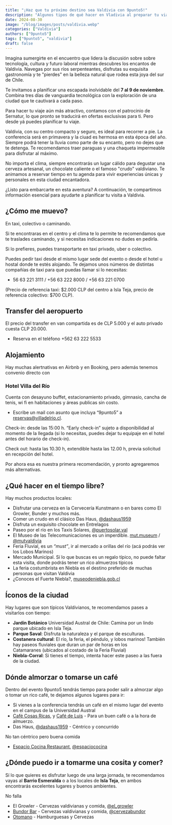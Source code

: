 ```yaml
---
title: "¡Haz que tu próximo destino sea Valdivia con 9punto5!"
description: "Algunos tipos de qué hacer en Vladivia al preparar tu viaje a la ciudad"
date: 2024-08-30
image: "/blog/images/posts/valdivia.webp"
categories: ["Valdivia"]
authors: ["9punto5"]
tags: ["9punto5", "valdivia"]
draft: false
---
```


Imagina sumergirte en el encuentro que lidera la discusión sobre sobre tecnología, cultura y futuro laboral mientras descubres los encantos de Valdivia. Navegas por sus ríos serpenteantes, disfrutas su exquisita gastronomía y te "pierdes" en la belleza natural que rodea esta joya del sur de Chile.

Te invitamos a planificar una escapada inolvidable del **7 al 9 de noviembre**. Combina tres días de vanguardia tecnológica con la exploración de una ciudad que te cautivará a cada paso.

Para hacer tu viaje aún más atractivo, contamos con el patrocinio de Sernatur, lo que pronto se traducirá en ofertas exclusivas para ti. Pero desde yá puedes planificar tu viaje.

Valdivia, con su centro compacto y seguro, es ideal para recorrer a pie. La conferencia será en primavera y la ciuad es hermosa en esta época del año. Siempre podrá tener la lluvia como parte de su encanto, pero no dejes que te detenga. Te recomendamos traer paraguas y una chaqueta impermeable para disfrutar al máximo.

No importa el clima, siempre encontrarás un lugar cálido para degustar una cerveza artesanal, un chocolate caliente o el famoso "crudo" valdiviano. Te animamos a reservar tiempo en tu agenda para vivir experiencias únicas y personales en esta ciudad encantadora.

¿Listo para embarcarte en esta aventura? A continuación, te compartimos información esencial para ayudarte a planificar tu visita a Valdivia.

## ¿Cómo me muevo?

En taxi, colectivo o caminando.

Si te encontraras en el centro y el clima te lo permite te recomendamos que te traslades caminando, y si necesitas indicaciones no dudes en pedirla.

Si lo prefieres, puedes transportarte en taxi privado, uber o colectivo. 

Puedes pedir taxi desde el mismo lugar sede del evento o desde el hotel u hostal donde te estés alojando. Te dejamos unos números de distintas compañías de taxi para que puedas llamar si lo necesitas:

- 56 63 221 3111 / +56 63 222 8000 / +56 63 221 0700

(Precio de referencia taxi: $2.000 CLP del centro a Isla Teja, precio de referencia colectivo: $700 CLP).

## Transfer del aeropuerto

El precio del transfer en van compartida es de CLP 5.000 y el  auto privado cuesta CLP 20.000.

- Reserva en el teléfono +562 63 222 5533

## Alojamiento

Hay muchas alertnativas en Airbnb y en Booking, pero además tenemos convenio directo con

### Hotel Villa del Río
Cuenta con desayuno buffet, estacionamiento privado, gimnasio, cancha de tenis, wi fi en habitaciones y áreas publicas sin costo.

- Escribe un mail con asunto que incluya “9punto5” a reservas@villadelrio.cl.

Check-in: desde las 15:00 h. “Early check-in” sujeto a disponibilidad al momento de la llegada (si lo necesitas, puedes dejar tu equipaje en el hotel antes del horario de check-in).

Check out: hasta las 10.30 h, extendible hasta las 12.00 h, previa solicitud en recepción del hotel.

Por ahora esa es nuestra primera recomendación, y pronto agregaremos más alternativas.


## ¿Qué hacer en el tiempo libre?

Hay muchos productos locales:

- Disfrutar una cerveza en la Cervecería Kunstmann o en bares como El Growler, Bunder y muchos más.
- Comer un crudo en el clásico Das Haus, [@dashaus1959](https://www.instagram.com/dashaus1959/?hl=es)
- Disfruta un exquisito chocolate en Entrelagos
- Paseo por el río en los Taxis Solares, [@puertosolar.val](https://www.instagram.com/puertosolar.val/?hl=es)
- El Museo de las Telecomunicaciones es un imperdible. [mut.museum](https://mut.museum/) / [@mutvaldivia](https://www.instagram.com/mutvaldivia/)
- Feria Fluvial, es un *“must”*, ir al mercado a orillas del río (acá podrás ver los Lobos Marinos)
- Mercado Municipal. Sí lo que buscas es un regalo típico, no puede faltar esta visita, donde podrás tener un rico almuerzos típicos
- La feria costumbrista en Niebla es el destino preferido de muchas personas que visitan Valdivia
- ¿Conoces el Fuerte Niebla?, [museodeniebla.gob.cl](https://www.museodeniebla.gob.cl/)

## Íconos de la ciudad

Hay lugares que son típicos Valdivianos, te recomendamos pases a visitarlos con tiempo:

- **Jardín Botánico** Universidad Austral de Chile: Camina por un lindo parque ubicado en Isla Teja.
- **Parque Saval**: Disfruta la naturaleza y el parque de esculturas.
- **Costanera cultural**: El río, la feria, el péndulo, y lobos marinos! También hay paseos fluviales que duran un par de horas en los Catamaranes (ubicados al costado de la Feria Fluvial)
- **Niebla-Corral**: Si tienes el tiempo, intenta hacer este paseo a las fuera de la ciudad.

## Dónde almorzar o tomarse un café

Dentro del evento 9punto5 tendrás tiempo para poder salir a almorzar algo o tomar un rico café, te dejamos algunos lugares para ir:

- Si vienes a la conferencia tendrás un café en el mismo lugar del evento en el campus de la Universidad Austral
- [Café Cosas Ricas](https://www.cosasricas.cl/), y [Café de Luis](https://www.facebook.com/cafedeluis/) - Para un buen café o a la hora de almuerzo.
- Das Haus, [@dashaus1959](https://www.instagram.com/dashaus1959/?hl=es) - Céntrico y concurrido

No tan céntrico pero buena comida

- [Espacio Cocina Restaurant](https://goo.gl/maps/X6Am8rSwz8dQomQo6), [@espaciococina](https://www.instagram.com/espaciococina/)

## ¿Dónde puedo ir a tomarme una cosita y comer?

Sí lo que quieres es disfrutar luego de una larga jornada, te recomendamos vayas al **Barrio Esmeralda** o a los locales de **Isla Teja**, en ambos encontrarás excelentes lugares y buenos ambientes.

No falla

- El Growler - Cervezas valdivianas y comida, [@el_growler](https://www.instagram.com/el_growler/?hl=es)
- [Bundor Bar](https://cervezabundor.cl/) - Cervezas valdivianas y comida, [@cervezabundor](https://www.instagram.com/cervezabundor/)
- [Otomano](https://goo.gl/maps/ZkEweYo3QspvzbYB9) - Hamburguesas y Cervezas